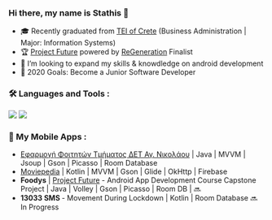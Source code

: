 ### Hi there, my name is Stathis 👋

- 🎓 Recently graduated from [TEI of Crete](https://mst.hmu.gr/) (Business Administration | Major: Information Systems)
- 🏆 [Project Future](https://www.projectfuture.gr/) powered by [ReGeneration](https://www.regeneration.gr/) Finalist
- 👯 I’m looking to expand my skills & knowdledge on android development
- 🥅 2020 Goals: Become a Junior Software Developer 

### 🛠 Languages and Tools :

<img src="https://img.shields.io/badge/java-%23ED8B00.svg?&style=for-the-badge&logo=java&logoColor=white"/> <img src="https://img.shields.io/badge/kotlin-%230095D5.svg?&style=for-the-badge&logo=kotlin&logoColor=white"/>

### 📱 My Mobile Apps :

- [Εφαρμογή Φοιτητών Τμήματος ΔΕΤ Αγ. Νικολάου](https://mst.hmu.gr/ypiresies/mobile-epharmogh-tmhmatos/) | Java | MVVM | Jsoup | Gson | Picasso | Room Database
- [Moviepedia](https://github.com/skaradimitriou/Moviepedia) | Kotlin | MVVM | Gson | Glide | OkHttp | Firebase
- <strong>Foodys</strong> | [Project Future](https://www.projectfuture.gr/) - Android App Development Course Capstone Project | Java | Volley | Gson | Picasso | Room DB | 🔜
- <strong>13033 SMS </strong> - Movement During Lockdown | Kotlin | Room Database 🔜 In Progress 
